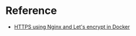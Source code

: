 # Reference

- [HTTPS using Nginx and Let's encrypt in Docker](https://mindsers.blog/post/https-using-nginx-certbot-docker/)
